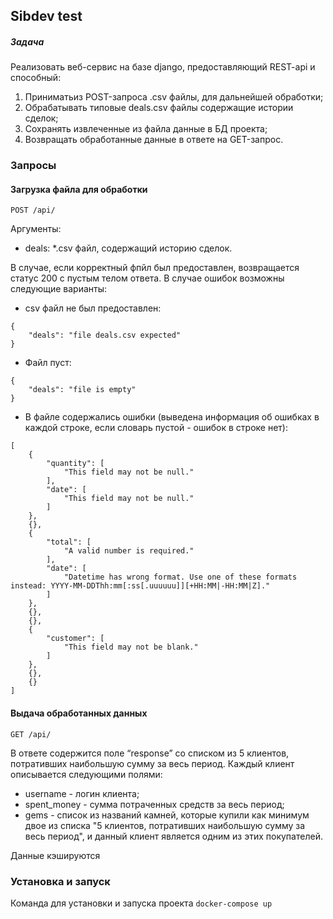 ## Sibdev test

##### Задача
Реализовать веб-сервис на базе django, предоставляющий REST-api и
способный:
1. Приниматьиз POST-запроса .csv файлы, для дальнейшей обработки;
2. Обрабатывать типовые deals.csv файлы содержащие истории сделок;
3. Сохранять извлеченные из файла данные в БД проекта;
4. Возвращать обработанные данные в ответе на GET-запрос.

### Запросы
#### Загрузка файла для обработки
```
POST /api/
```
Аргументы:
* deals: *.csv файл, содержащий историю сделок.

В случае, если корректный фпйл был предоставлен, возвращается статус 200 с пустым телом ответа.
В случае ошибок возможны следующие варианты:
* csv файл не был предоставлен:
```
{
    "deals": "file deals.csv expected"
}
```
* Файл пуст:
```
{
    "deals": "file is empty"
}
```
* В файле содержались ошибки (выведена информация об ошибках в каждой строке, если словарь пустой - ошибок в строке нет):
```
[
    {
        "quantity": [
            "This field may not be null."
        ],
        "date": [
            "This field may not be null."
        ]
    },
    {},
    {
        "total": [
            "A valid number is required."
        ],
        "date": [
            "Datetime has wrong format. Use one of these formats instead: YYYY-MM-DDThh:mm[:ss[.uuuuuu]][+HH:MM|-HH:MM|Z]."
        ]
    },
    {},
    {},
    {
        "customer": [
            "This field may not be blank."
        ]
    },
    {},
    {}
]
```
#### Выдача обработанных данных
```
GET /api/
```
В ответе содержится поле “response” со списком из 5 клиентов,
потративших наибольшую сумму за весь период.
Каждый клиент описывается следующими полями:
* username - логин клиента;
* spent_money - сумма потраченных средств за весь период;
* gems - список из названий камней, которые купили как минимум двое из списка 
"5 клиентов, потративших наибольшую сумму за весь период", и данный клиент
является одним из этих покупателей.

Данные кэшируются

### Установка и запуск
Команда для установки и запуска проекта `docker-compose up`